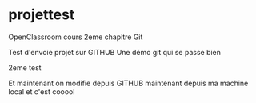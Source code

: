 # projettest
OpenClassroom cours 2eme chapitre Git

Test d'envoie projet sur GITHUB
Une démo git qui se passe bien

2eme test


Et maintenant on modifie depuis GITHUB
maintenant depuis ma machine local
et c'est cooool
